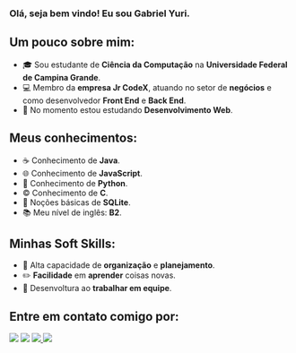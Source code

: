 ### Olá, seja bem vindo! Eu sou **Gabriel** **Yuri**.

## Um pouco sobre mim:
- 🎓 Sou estudante de **Ciência da Computação** na **Universidade Federal de Campina Grande**.
- 💻 Membro da **empresa Jr CodeX**, atuando no setor de **negócios** e como desenvolvedor **Front End** e **Back End**.
- :blue_book: No momento estou estudando **Desenvolvimento Web**.

## Meus conhecimentos:
- :coffee: Conhecimento de **Java**.
- 🌐 Conhecimento de **JavaScript**.
- :snake: Conhecimento de **Python**.
- :copyright: Conhecimento de **C**.
- :game_die: Noções básicas de **SQLite**.
- 📚 Meu nível de inglês: **B2**.

## Minhas Soft Skills:
- :memo: Alta capacidade de **organização** e **planejamento**.
- :pencil2: **Facilidade** em **aprender** coisas novas.
- :busts_in_silhouette: Desenvoltura ao **trabalhar em equipe**.

 ## Entre em contato comigo por:  
<div> 
  <a href="https://www.linkedin.com/in/gabriel-yuri-18044b1b7" target="_blank"><img src="https://img.shields.io/badge/-LinkedIn-%230077B5?style=for-the-badge&logo=linkedin&logoColor=white" target="_blank"></a>
  </a> 
  <a href = "mailto:gabriel.yuri1020@gmail.com"><img src="https://img.shields.io/badge/-Gmail-%23333?style=for-the-badge&logo=gmail&logoColor=white" target="_blank"></a>
   <a href="https://discord.gg/rQRnb2J6N8" target="_blank"><img src="https://img.shields.io/badge/Discord-7289DA?style=for-the-badge&logo=discord&logoColor=white" target="_blank">
  <a href="https://instagram.com/gabriel_yuri_" target="_blank"><img src="https://img.shields.io/badge/-Instagram-%23E4405F?style=for-the-badge&logo=instagram&logoColor=white" target="_blank"></a>   
</div>
